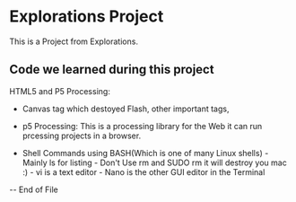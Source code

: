 # Explorations Project
This is a Project from Explorations.

## Code we learned during this project

HTML5 and P5 Processing: 
- Canvas tag which destoyed Flash, other important tags, <audio> and <draw></draw>

- p5 Processing: This is a processing library for the Web it can run prcessing projects in a browser.

- Shell Commands using BASH(Which is one of many Linux shells)
        - Mainly ls for listing
        - Don't Use rm and SUDO rm it will destroy you mac :)
        - vi is a text editor
        - Nano is the other GUI editor in the Terminal
        
-- End of File
